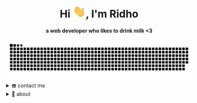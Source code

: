 <div align="center">
<h1 align="center">Hi <img width="35" src="https://github.com/1999AZZAR/1999AZZAR/blob/main/resources/img/waving.gif">, I'm Ridho</h1>
<h4 align="center">a web developer who likes to drink milk <3 </h4>
</div>

<div align="center">
  <a href="https://1999azzar.github.io/1999AZZAR/">
  <img  src="https://github.com/1999AZZAR/1999AZZAR/blob/main/resources/img/grid-snake.svg"
       alt="snake" /></a>
</div>

<details>
  <summary>☎️ contact me</summary>
<div>
  <samp>
    <h2 align="center">😎 you can reach me by:</h2>
    <p align="center">
      <br/>
      <a href="https://www.linkedin.com/in/ridho-ramadhan-baa33023b/" target="blank"><img align="center"
         src="https://img.shields.io/badge/linkedin-%231DA1F2.svg?style=for-the-badge&logo=linkedin&logoColor=white"
         alt="azzar" height="30"/></a>
      <a href="https://instagram.com/ridho._.ramadhan" target="blank"><img align="center"
         src="https://img.shields.io/badge/instagram-%23E4405F.svg?style=for-the-badge&logo=Instagram&logoColor=white"
         alt="azzar" height="30"/></a>
      <a href="https://mailto:ridhoismc@gmail.com" target="blank"><img align="center"
         src="https://img.shields.io/badge/gmail-EA4335.svg?style=for-the-badge&logo=gmail&logoColor=white"
         alt="azzar" height="30"/></a>
    </p>
  </samp>
</div>
</details>

<details>
  <summary>🧮 about</summary>
<div>
<h2 align="center">🧮 About this Account</h2>
 <p align="center">
  <a href="github.com/RidFx" target="blank"><img align="center" 
     src="https://badges.pufler.dev/visits/RidFx/RidFx?style=for-the-badge&color=e74c3c&logo=github&label=Spying+Counter"
     alt="spying counter" /></a>
  <a href="github.com/RidFx" target="blank"><img align="center" 
     src="https://badges.pufler.dev/years/RidFx/?style=for-the-badge&color=27a4fb&logo=github&label=Account+Age"
     alt="account age" /></a>
  </p>
  <p align="center">
  <a href="github.com/RidFx" target="blank"><img align="center" 
     src="https://badges.pufler.dev/updated/RidFx/RidFx?style=for-the-badge&color=ff00b4&logo=github&label=Profile+Updated"
     alt="updated" /></a>
  <a href="github.com/RidFx" target="blank"><img align="center" 
     src="https://badges.pufler.dev/repos/RidFx/?style=for-the-badge&color=251ee7&logo=github&label=Public+Repos"
     alt="repos" /></a>
 </p>
</div>
</details>
